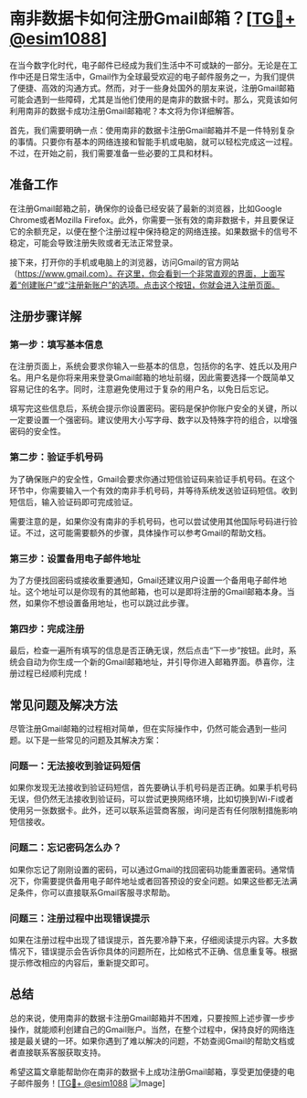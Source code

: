# 南非数据卡如何注册Gmail邮箱？[[TG💪+ @esim1088](https://t.me/s/esim1088)]

在当今数字化时代，电子邮件已经成为我们生活中不可或缺的一部分。无论是在工作中还是日常生活中，Gmail作为全球最受欢迎的电子邮件服务之一，为我们提供了便捷、高效的沟通方式。然而，对于一些身处国外的朋友来说，注册Gmail邮箱可能会遇到一些障碍，尤其是当他们使用的是南非的数据卡时。那么，究竟该如何利用南非的数据卡成功注册Gmail邮箱呢？本文将为你详细解答。

首先，我们需要明确一点：使用南非的数据卡注册Gmail邮箱并不是一件特别复杂的事情。只要你有基本的网络连接和智能手机或电脑，就可以轻松完成这一过程。不过，在开始之前，我们需要准备一些必要的工具和材料。

## 准备工作

在注册Gmail邮箱之前，确保你的设备已经安装了最新的浏览器，比如Google Chrome或者Mozilla Firefox。此外，你需要一张有效的南非数据卡，并且要保证它的余额充足，以便在整个注册过程中保持稳定的网络连接。如果数据卡的信号不稳定，可能会导致注册失败或者无法正常登录。

接下来，打开你的手机或电脑上的浏览器，访问Gmail的官方网站（https://www.gmail.com）。在这里，你会看到一个非常直观的界面，上面写着“创建账户”或“注册新账户”的选项。点击这个按钮，你就会进入注册页面。

## 注册步骤详解

### 第一步：填写基本信息

在注册页面上，系统会要求你输入一些基本的信息，包括你的名字、姓氏以及用户名。用户名是你将来用来登录Gmail邮箱的地址前缀，因此需要选择一个既简单又容易记住的名字。同时，注意避免使用过于复杂的用户名，以免日后忘记。

填写完这些信息后，系统会提示你设置密码。密码是保护你账户安全的关键，所以一定要设置一个强密码。建议使用大小写字母、数字以及特殊字符的组合，以增强密码的安全性。

### 第二步：验证手机号码

为了确保账户的安全性，Gmail会要求你通过短信验证码来验证手机号码。在这个环节中，你需要输入一个有效的南非手机号码，并等待系统发送验证码短信。收到短信后，输入验证码即可完成验证。

需要注意的是，如果你没有南非的手机号码，也可以尝试使用其他国际号码进行验证。不过，这可能需要额外的步骤，具体操作可以参考Gmail的帮助文档。

### 第三步：设置备用电子邮件地址

为了方便找回密码或接收重要通知，Gmail还建议用户设置一个备用电子邮件地址。这个地址可以是你现有的其他邮箱，也可以是即将注册的Gmail邮箱本身。当然，如果你不想设置备用地址，也可以跳过此步骤。

### 第四步：完成注册

最后，检查一遍所有填写的信息是否正确无误，然后点击“下一步”按钮。此时，系统会自动为你生成一个新的Gmail邮箱地址，并引导你进入邮箱界面。恭喜你，注册过程已经顺利完成！

## 常见问题及解决方法

尽管注册Gmail邮箱的过程相对简单，但在实际操作中，仍然可能会遇到一些问题。以下是一些常见的问题及其解决方案：

### 问题一：无法接收到验证码短信

如果你发现无法接收到验证码短信，首先要确认手机号码是否正确。如果手机号码无误，但仍然无法接收到验证码，可以尝试更换网络环境，比如切换到Wi-Fi或者使用另一张数据卡。此外，还可以联系运营商客服，询问是否有任何限制措施影响短信接收。

### 问题二：忘记密码怎么办？

如果你忘记了刚刚设置的密码，可以通过Gmail的找回密码功能重置密码。通常情况下，你需要提供备用电子邮件地址或者回答预设的安全问题。如果这些都无法满足条件，你可以直接联系Gmail客服寻求帮助。

### 问题三：注册过程中出现错误提示

如果在注册过程中出现了错误提示，首先要冷静下来，仔细阅读提示内容。大多数情况下，错误提示会告诉你具体的问题所在，比如格式不正确、信息重复等。根据提示修改相应的内容后，重新提交即可。

## 总结

总的来说，使用南非的数据卡注册Gmail邮箱并不困难，只要按照上述步骤一步步操作，就能顺利创建自己的Gmail账户。当然，在整个过程中，保持良好的网络连接是最关键的一环。如果你遇到了难以解决的问题，不妨查阅Gmail的帮助文档或者直接联系客服获取支持。

希望这篇文章能帮助你在南非的数据卡上成功注册Gmail邮箱，享受更加便捷的电子邮件服务！[[TG💪+ @esim1088](https://t.me/s/esim1088) ![Image](https://i.postimg.cc/4NQfJmqS/Snipaste-2025-05-13-00-14-12.png)]